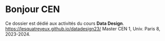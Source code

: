 # Bonjour CEN

Ce dossier est dédié aux activités du cours **Data Design**.
https://lesquatreyeux.github.io/datadesign23/
Master CEN 1, Univ. Paris 8, 2023-2024.
